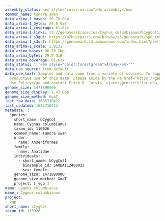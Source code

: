 ```yaml
---
assembly_status: <em style="color:maroon">No assembly</em>
common_name: tundra swan
data_arima-1_bases: 90.70 Gbp
data_arima-1_bytes: 29.0 GiB
data_arima-1_coverage: 61.62x
data_arima-1_links: s3://genomeark/species/Cygnus_columbianus/bCygCol1/genomic_data/arima/<br>
data_arima-1_s3gui: https://42basepairs.com/browse/s3/genomeark/species/Cygnus_columbianus/bCygCol1/genomic_data/arima/
data_arima-1_s3url: https://genomeark.s3.amazonaws.com/index.html?prefix=species/Cygnus_columbianus/bCygCol1/genomic_data/arima/
data_arima-1_scale: 2.9131
data_arima_bases: 90.70 Gbp
data_arima_bytes: 29.0 GiB
data_arima_coverage: 61.62x
data_status: '''<em style="color:forestgreen">Arima</em>'''
data_use_source: from-default
data_use_text: Samples and data come from a variety of sources. To support fair and
  productive use of this data, please abide by the <a href="https://genome10k.soe.ucsc.edu/data-use-policies/">Data
  Use Policy</a> and contact Erich D. Jarvis, ejarvis@rockefeller.edu, with any questions.
genome_size: 1471890000
genome_size_display: 1.47 Gbp
genome_size_method: GoaT
last_raw_data: 1685710422
last_updated: 1685710423
metadata: |
  species:
    short_name: bCygCol
    name: Cygnus columbianus
    taxon_id: 110926
    common_name: tundra swan
    order:
      name: Anseriformes
    family:
      name: Anatidae
    individuals:
      - short_name: bCygCol1
        biosample_id: SAMEA112468031
        sex: female
    genome_size: 1471890000
    genome_size_method: GoaT
    project: [ vgp ]
name: Cygnus columbianus
name_: Cygnus_columbianus
project:
- vgp
short_name: bCygCol
taxon_id: 110926
---
```

